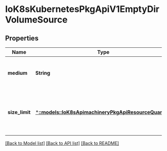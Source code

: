 # IoK8sKubernetesPkgApiV1EmptyDirVolumeSource

## Properties
Name | Type | Description | Notes
------------ | ------------- | ------------- | -------------
**medium** | **String** | What type of storage medium should back this directory. The default is \&quot;\&quot; which means to use the node&#39;s default medium. Must be an empty string (default) or Memory. More info: https://kubernetes.io/docs/concepts/storage/volumes#emptydir | [optional] [default to null]
**size_limit** | [***::models::IoK8sApimachineryPkgApiResourceQuantity**](io.k8s.apimachinery.pkg.api.resource.Quantity.md) | Total amount of local storage required for this EmptyDir volume. The size limit is also applicable for memory medium. The maximum usage on memory medium EmptyDir would be the minimum value between the SizeLimit specified here and the sum of memory limits of all containers in a pod. The default is nil which means that the limit is undefined. More info: http://kubernetes.io/docs/user-guide/volumes#emptydir | [optional] [default to null]

[[Back to Model list]](../README.md#documentation-for-models) [[Back to API list]](../README.md#documentation-for-api-endpoints) [[Back to README]](../README.md)


